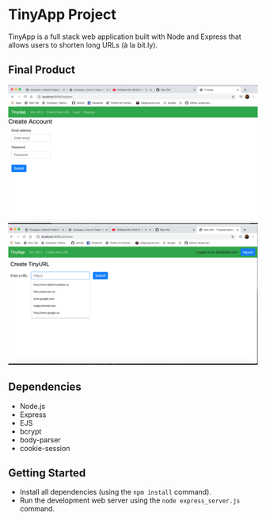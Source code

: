 # TinyApp Project

TinyApp is a full stack web application built with Node and Express that allows users to shorten long URLs (à la bit.ly).

## Final Product

!["Screenshot of Registration Page"](https://github.com/qsaleh/tinyapp/blob/master/docs/tinyapp_register_page.png)
!["Screenshot of create URL page"](https://github.com/qsaleh/tinyapp/blob/master/docs/tinyapp_createURL.png)

## Dependencies

- Node.js
- Express
- EJS
- bcrypt
- body-parser
- cookie-session

## Getting Started

- Install all dependencies (using the `npm install` command).
- Run the development web server using the `node express_server.js` command.
